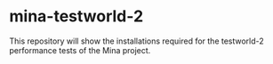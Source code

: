 # mina-testworld-2
This repository will show the installations required for the testworld-2 performance tests of the Mina project.
